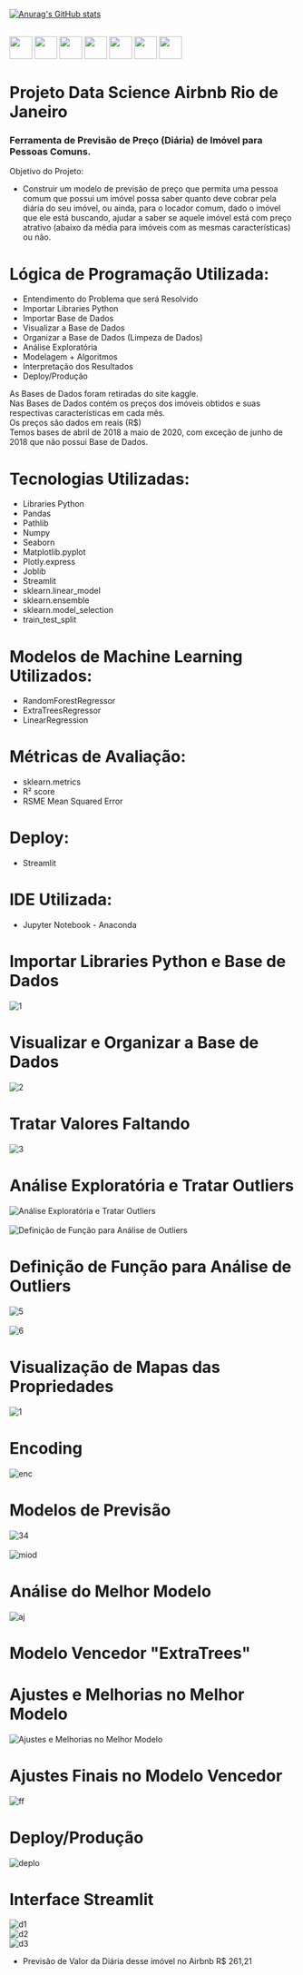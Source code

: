 [![Anurag's GitHub stats](https://github-readme-stats.vercel.app/api?username=RogerioPython&count_private=true&include_all_commits=true&show_icons=true&theme=dark)](https://github.com/RogerioPython/github-readme-stats)

<div style="display: inline_block;"><br>
<img style="width:40px;height:40px;" src="https://user-images.githubusercontent.com/35857120/199576541-0f4f1436-5e36-4aba-acad-bcb37c522788.gif" />
<img style="width:40px;height:40px;" src="https://cdn.jsdelivr.net/gh/devicons/devicon/icons/python/python-original-wordmark.svg" />
<img style="width:40px;height:40px;" src="https://cdn.jsdelivr.net/gh/devicons/devicon/icons/pandas/pandas-original.svg" />
<img style="width:40px;height:40px;" src="https://user-images.githubusercontent.com/35857120/199579762-db72ab8b-3619-4512-bdd3-7b58d2c69217.png" />
<img style="width:40px;height:40px;" src="https://cdn.jsdelivr.net/gh/devicons/devicon/icons/kaggle/kaggle-original.svg" />
<img style="width:40px;height:40px;" src="https://cdn.jsdelivr.net/gh/devicons/devicon/icons/kaggle/kaggle-original-wordmark.svg" />
<img style="width:40px;height:40px;" src="https://cdn.jsdelivr.net/gh/devicons/devicon/icons/selenium/selenium-original.svg" />
 
 
 </div>
             
##

# Projeto Data Science Airbnb Rio de Janeiro<br><h3>Ferramenta de Previsão de Preço (Diária) de Imóvel para Pessoas Comuns.</h3>

Objetivo do Projeto: 
- Construir um modelo de previsão de preço que permita uma pessoa comum que possui um imóvel possa saber quanto deve cobrar pela diária do seu imóvel,
ou ainda, para o locador comum, dado o imóvel que ele está buscando, ajudar a saber se aquele imóvel está com preço atrativo (abaixo da média para imóveis com as mesmas características) ou não.
##
# Lógica de Programação Utilizada:

- Entendimento do Problema que será Resolvido
- Importar Libraries Python
- Importar Base de Dados
- Visualizar a Base de Dados
- Organizar a Base de Dados (Limpeza de Dados)
- Análise Exploratória
- Modelagem + Algoritmos
- Interpretação dos Resultados
- Deploy/Produção

As Bases de Dados foram retiradas do site kaggle.<br>
Nas Bases de Dados contém os preços dos imóveis obtidos e suas respectivas características em cada mês.<br>
Os preços são dados em reais (R$)<br>
Temos bases de abril de 2018 a maio de 2020, com exceção de junho de 2018 que não possui Base de Dados.
## 
# Tecnologias Utilizadas:
- Libraries Python
- Pandas 
- Pathlib
- Numpy 
- Seaborn
- Matplotlib.pyplot 
- Plotly.express
- Joblib 
- Streamlit
- sklearn.linear_model 
- sklearn.ensemble 
- sklearn.model_selection
- train_test_split
##
# Modelos de Machine Learning Utilizados:
- RandomForestRegressor
- ExtraTreesRegressor
- LinearRegression
##
# Métricas de Avaliação:
- sklearn.metrics
- R² score
- RSME Mean Squared Error
##
# Deploy:
- Streamlit
##
# IDE Utilizada:
- Jupyter Notebook - Anaconda
##
# Importar Libraries Python e Base de Dados
![1](https://user-images.githubusercontent.com/35857120/200097626-139a8c30-314f-4c62-81c0-c3553cbaf4b1.PNG)
##
# Visualizar e Organizar a Base de Dados
![2](https://user-images.githubusercontent.com/35857120/200097779-4dc805e5-5ce5-4431-9d61-029475581142.PNG)
##
# Tratar Valores Faltando
![3](https://user-images.githubusercontent.com/35857120/200097847-3f5e1197-e577-420e-ba03-f836194db756.PNG)
##
# Análise Exploratória e Tratar Outliers
![Análise Exploratória e Tratar Outliers](https://user-images.githubusercontent.com/35857120/200097873-945e723a-c577-41e2-873a-686307787ce2.PNG)<br>
<br>
![Definição de Função para Análise de Outliers](https://user-images.githubusercontent.com/35857120/200097958-82b3057f-cb19-49f4-9750-9651dbe27bfe.PNG)
##
# Definição de Função para Análise de Outliers
![5](https://user-images.githubusercontent.com/35857120/200098036-63288eee-7f41-4802-9c70-4f7aea17c271.PNG)<br>
<br>
![6](https://user-images.githubusercontent.com/35857120/200098037-08a16e67-a734-41a5-810b-a01682c06d0a.PNG)
##
# Visualização de Mapas das Propriedades
![1](https://user-images.githubusercontent.com/35857120/200098080-62215bca-7b0f-4f4d-9fbe-dc499e9f18f5.PNG)
##
# Encoding
![enc](https://user-images.githubusercontent.com/35857120/200098152-86cdf8f3-dab8-478c-8aa8-a2d7b8361fe4.PNG)
##
# Modelos de Previsão
![34](https://user-images.githubusercontent.com/35857120/200098304-a8906a58-ab76-4108-8bcb-1f41fe373856.PNG)<br>
<br>
![miod](https://user-images.githubusercontent.com/35857120/200098234-6bdc29a9-ab49-4ea0-a095-a269291e752c.PNG)
##
# Análise do Melhor Modelo
![aj](https://user-images.githubusercontent.com/35857120/200098574-72a0b17b-28bd-4e87-8fff-8a6db2e3485d.PNG)
##
# Modelo Vencedor "ExtraTrees"
##
# Ajustes e Melhorias no Melhor Modelo
![Ajustes e Melhorias no Melhor Modelo](https://user-images.githubusercontent.com/35857120/200098477-1c5104ce-ffea-490c-b8aa-a35267cfff91.PNG)
##
# Ajustes Finais no Modelo Vencedor
![ff](https://user-images.githubusercontent.com/35857120/200098704-19ab7182-1b64-41fd-8e5e-948a890ddadd.PNG)
##
# Deploy/Produção
![deplo](https://user-images.githubusercontent.com/35857120/200098790-48392126-f99a-437c-96f4-89b2b2d269f4.PNG)<br>
##
# Interface Streamlit
![d1](https://user-images.githubusercontent.com/35857120/200098967-5c1955d2-4dc1-4d9f-9669-ea1fa31d944a.PNG)<br>
![d2](https://user-images.githubusercontent.com/35857120/200098968-b08f0a67-0c96-4edb-ab87-1aa377b6e87d.PNG)<br>
![d3](https://user-images.githubusercontent.com/35857120/200098969-36d30a01-9987-4381-a8b5-0c64c324e4b0.PNG)<br>

- Previsão de Valor da Diária desse imóvel no Airbnb R$ 261,21 

